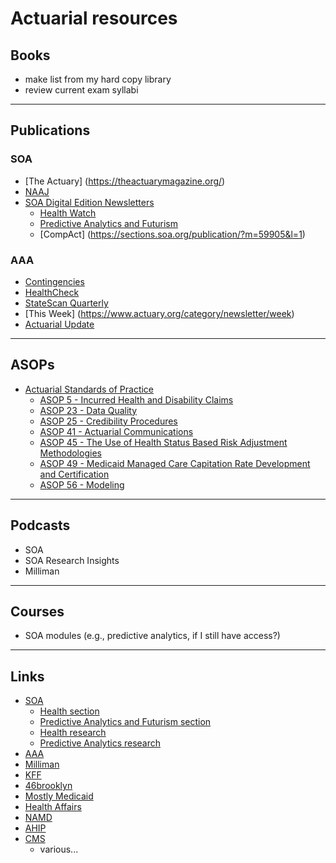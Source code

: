 # Actuarial resources

## Books
- make list from my hard copy library
- review current exam syllabi

---

## Publications

### SOA
  - [The Actuary] (https://theactuarymagazine.org/)
  - [NAAJ](https://www.tandfonline.com/loi/uaaj20)
  - [SOA Digital Edition Newsletters](https://sections.soa.org/publication/?i=598585)
    - [Health Watch](https://sections.soa.org/publication/?m=59562&l=1)
    - [Predictive Analytics and Futurism](https://sections.soa.org/publication/?m=55423&l=1)
    - [CompAct] (https://sections.soa.org/publication/?m=59905&l=1)

### AAA
  - [Contingencies](http://contingencies.org/)
  - [HealthCheck](https://www.actuary.org/category/newsletter/healthcheck)
  - [StateScan Quarterly](https://www.actuary.org/content/state-legislative-portal)
  - [This Week] (https://www.actuary.org/category/newsletter/week)
  - [Actuarial Update](https://www.actuary.org/category/publications/actuarial-update)

---

## ASOPs
- [Actuarial Standards of Practice](http://www.actuarialstandardsboard.org/standards-of-practice/)
  - [ASOP 5 - Incurred Health and Disability Claims]()
  - [ASOP 23 - Data Quality]()
  - [ASOP 25 - Credibility Procedures]()
  - [ASOP 41 - Actuarial Communications]()
  - [ASOP 45 - The Use of Health Status Based Risk Adjustment Methodologies]()
  - [ASOP 49 - Medicaid Managed Care Capitation Rate Development and Certification]()
  - [ASOP 56 - Modeling]()

---

## Podcasts
- SOA
- SOA Research Insights
- Milliman

---

## Courses
- SOA modules (e.g., predictive analytics, if I still have access?)

---

## Links
- [SOA](https://www.soa.org/)
  - [Health section](https://www.soa.org/sections/health/)
  - [Predictive Analytics and Futurism section](https://www.soa.org/sections/pred-analytics-futurism/)
  - [Health research](https://www.soa.org/research/topics/health-topic-landing/)
  - [Predictive Analytics research](https://www.soa.org/research/topics/pred-analytics-topic-landing/)
- [AAA](https://www.actuary.org/)
- [Milliman]()
- [KFF]()
- [46brooklyn](https://www.46brooklyn.com/)
- [Mostly Medicaid]()
- [Health Affairs](https://www.healthaffairs.org/)
- [NAMD](https://medicaiddirectors.org/)
- [AHIP]()
- [CMS]()
  - various...
  
